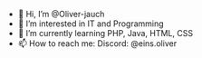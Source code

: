 - 👋 Hi, I’m @Oliver-jauch
- 👀 I’m interested in IT and Programming
- 🌱 I’m currently learning PHP, Java, HTML, CSS
- 📫 How to reach me:
Discord: @eins.oliver

<!---
Oliver-jauch/Oliver-jauch is a ✨ special ✨ repository because its `README.md` (this file) appears on your GitHub profile.
You can click the Preview link to take a look at your changes.
--->
